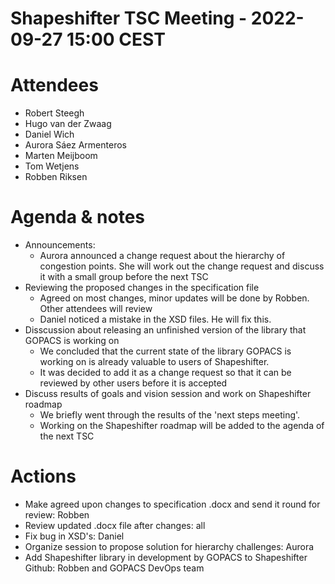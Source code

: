 # Shapeshifter TSC Meeting - 2022-09-27 15:00 CEST

# Attendees
- Robert Steegh
- Hugo van der Zwaag
- Daniel Wich
- Aurora Sáez Armenteros
- Marten Meijboom
- Tom Wetjens
- Robben Riksen

# Agenda & notes
- Announcements:
  - Aurora announced a change request about the hierarchy of congestion points. She will work out the change request and discuss it with a small group before the next TSC
- Reviewing the proposed changes in the specification file
  - Agreed on most changes, minor updates will be done by Robben. Other attendees will review
  - Daniel noticed a mistake in the XSD files. He will fix this.
- Disscussion about releasing an unfinished version of the library that GOPACS is working on
  - We concluded that the current state of the library GOPACS is working on is already valuable to users of Shapeshifter.
  - It was decided to add it as a change request so that it can be reviewed by other users before it is accepted 
- Discuss results of goals and vision session and work on Shapeshifter roadmap
  - We briefly went through the results of the 'next steps meeting'. 
  - Working on the Shapeshifter roadmap will be added to the agenda of the next TSC 

# Actions
- Make agreed upon changes to specification .docx and send it round for review: Robben
- Review updated .docx file after changes: all
- Fix bug in XSD's: Daniel
- Organize session to propose solution for hierarchy challenges: Aurora
- Add Shapeshifter library in development by GOPACS to Shapeshifter Github: Robben and GOPACS DevOps team
